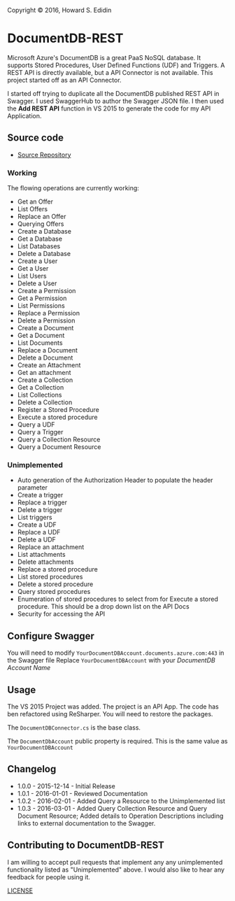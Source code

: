 Copyright © 2016, Howard S. Edidin


# DocumentDB-REST #

Microsoft Azure's DocumentDB is a great PaaS NoSQL database.  It supports Stored Procedures, User Defined Functions (UDF) and Triggers. A REST API is directly available, but a API Connector is not available.  This project started off as an API Connector. 

I started off trying to duplicate all the DocumentDB published REST API in Swagger. I used SwaggerHub to author the Swagger JSON file.
I then used the **Add REST API** function in VS 2015 to generate the code for my API Application. 

## Source code ##
* [Source Repository](https://github.com/HEDIDIN/DocumentDB-REST/tree/master/DocumentDBRestApi)


### Working ###

The flowing operations are currently working:

* Get an Offer
* List Offers
* Replace an Offer
* Querying Offers
* Create a Database
* Get a Database
* List Databases
* Delete a Database
* Create a User
* Get a User
* List Users
* Delete a User
* Create a Permission
* Get a Permission
* List Permissions
* Replace a Permission
* Delete a Permission
* Create a Document
* Get a Document
* List Documents
* Replace a Document
* Delete a Document
* Create an Attachment
* Get an attachment
* Create a Collection
* Get a Collection
* List Collections
* Delete a Collection
* Register a Stored Procedure
* Execute a stored procedure
* Query a UDF
* Query a Trigger
* Query a Collection Resource
* Query a Document Resource


### Unimplemented ###

* Auto generation of the Authorization Header to populate the header parameter
* Create a trigger
* Replace a trigger
* Delete a trigger
* List triggers
* Create a UDF
* Replace a UDF
* Delete a UDF
* Replace an attachment
* List attachments
* Delete attachments
* Replace a stored procedure
* List stored procedures
* Delete a stored procedure
* Query stored procedures
* Enumeration of stored procedures to select from for Execute a stored procedure. 
  This should be a drop down list on the API Docs
* Security for accessing the API



## Configure Swagger ##

You will need to modify `YourDocumentDBAccount.documents.azure.com:443` in the Swagger file
Replace `YourDocumentDBAccount` with your *DocumentDB Account Name*

## Usage ##

The VS 2015 Project was added. The project is an API App.  The code has ben refactored using ReSharper.
You will need to restore the packages. 

The `DocumentDBConnector.cs` is the base class. 

The `DocumentDbAccount` public property is required. This is the same value as `YourDocumentDBAccount`


## Changelog ##

* 1.0.0 - 2015-12-14 - Initial Release
* 1.0.1 - 2016-01-01 - Reviewed Documentation
* 1.0.2 - 2016-02-01 - Added Query a Resource to the Unimplemented list
* 1.0.3 - 2016-03-01 - Added Query Collection Resource and Query Document Resource; Added details to Operation Descriptions including links to external documentation to the Swagger. 


## Contributing to DocumentDB-REST ##

I am willing to accept pull requests that implement any any unimplemented functionality listed as "Unimplemented" above.
I would also like to hear any feedback for people using it.


[LICENSE](./LICENSE)
